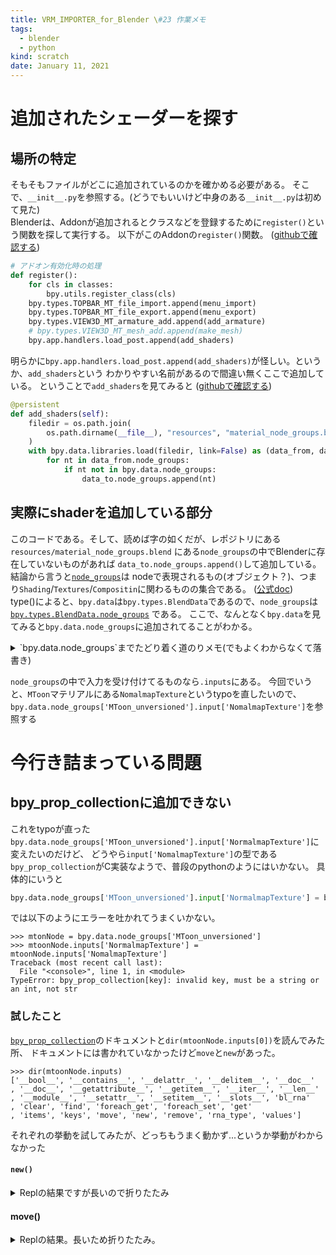 ```yaml
---
title: VRM_IMPORTER_for_Blender \#23 作業メモ
tags:
  - blender
  - python
kind: scratch
date: January 11, 2021
---
```


# 追加されたシェーダーを探す

## 場所の特定

そもそもファイルがどこに追加されているのかを確かめる必要がある。
そこで、`__init__.py`を参照する。(どうでもいいけど中身のある`__init__.py`は初めて見た)  
Blenderは、Addonが追加されるとクラスなどを登録するために`register()`という関数を探して実行する。
以下がこのAddonの`register()`関数。
([githubで確認する](https://github.com/saturday06/VRM_IMPORTER_for_Blender/blob/a14835bfbc573a1d8f2be2a74ed198da46a573e4/__init__.py#L277-L285))

``` python
# アドオン有効化時の処理
def register():
    for cls in classes:
        bpy.utils.register_class(cls)
    bpy.types.TOPBAR_MT_file_import.append(menu_import)
    bpy.types.TOPBAR_MT_file_export.append(menu_export)
    bpy.types.VIEW3D_MT_armature_add.append(add_armature)
    # bpy.types.VIEW3D_MT_mesh_add.append(make_mesh)
    bpy.app.handlers.load_post.append(add_shaders)
```

明らかに`bpy.app.handlers.load_post.append(add_shaders)`が怪しい。というか、`add_shaders`という
わかりやすい名前があるので間違い無くここで追加している。
ということで`add_shaders`を見てみると
([githubで確認する](https://github.com/saturday06/VRM_IMPORTER_for_Blender/blob/a14835bfbc573a1d8f2be2a74ed198da46a573e4/__init__.py#L245-L253))

``` python
@persistent
def add_shaders(self):
    filedir = os.path.join(
        os.path.dirname(__file__), "resources", "material_node_groups.blend"
    )
    with bpy.data.libraries.load(filedir, link=False) as (data_from, data_to):
        for nt in data_from.node_groups:
            if nt not in bpy.data.node_groups:
                data_to.node_groups.append(nt)
```

## 実際にshaderを追加している部分

このコードである。そして、読めば字の如くだが、レポジトリにある`resources/material_node_groups.blend`
にある`node_groups`の中でBlenderに存在していないものがあれば
`data_to.node_groups.append()`して追加している。  
結論から言うと[`node_groups`](https://docs.blender.org/api/current/bpy.types.BlendData.html?highlight=node_groups#bpy.types.BlendData.node_groups)は
nodeで表現されるもの(オブジェクト？)、つまり`Shading`/`Textures`/`Compositin`に関わるものの集合である。
([公式doc](https://docs.blender.org/api/current/bpy.types.NodeTree.html#bpy.types.NodeTree))  
type()によると、`bpy.data`は`bpy.types.BlendData`であるので、`node_groups`は
[`bpy.types.BlendData.node_groups`](https://docs.blender.org/api/current/bpy.types.BlendData.html?highlight=node_groups#bpy.types.BlendData.node_groups)
である。
ここで、なんとなく`bpy.data`を見てみると`bpy.data.node_groups`に追加されてることがわかる。

<details>
<summary>`bpy.data.node_groups`までたどり着く道のりメモ(でもよくわからなくて落書き)</summary>
`data_to`は[`bpy.data.libraries.load`](https://docs.blender.org/api/current/bpy.types.BlendDataLibraries.html#bpy.types.BlendDataLibraries.load)から返されている。
`bpy.data`が[`BlendData`](https://docs.blender.org/api/current/bpy.types.BlendData.html)のインスタンスであることから
`bpy.data.libraries.load`は[`BlendDataLibraries.load`](https://docs.blender.org/api/current/bpy.types.BlendDataLibraries.html#bpy.types.BlendDataLibraries.load)である。  

...で、なんとなく`bpy.data`を見る、に戻る
</details>



`node_groups`の中で入力を受け付けてるものなら`.inputs`にある。
今回でいうと、`MToon`マテリアルにある`NomalmapTexture`というtypoを直したいので、
`bpy.data.node_groups['MToon_unversioned'].input['NomalmapTexture']`を参照する

# 今行き詰まっている問題

## bpy_prop_collectionに追加できない

これをtypoが直った`bpy.data.node_groups['MToon_unversioned'].input['NormalmapTexture']`に変えたいのだけど、
どうやら`input['NomalmapTexture']`の型である`bpy_prop_collection`がC実装なようで、普段のpythonのようにはいかない。
具体的にいうと

``` python
bpy.data.node_groups['MToon_unversioned'].input['NormalmapTexture'] = bpy.data.node_groups['MToon_unversioned'].input['NomalmapTexture']
```

では以下のようにエラーを吐かれてうまくいかない。

``` python-repl
>>> mtonNode = bpy.data.node_groups['MToon_unversioned']
>>> mtoonNode.inputs['NormalmapTexture'] = mtoonNode.inputs['NomalmapTexture']
Traceback (most recent call last):
  File "<console>", line 1, in <module>
TypeError: bpy_prop_collection[key]: invalid key, must be a string or an int, not str
```

### 試したこと

[`bpy_prop_collection`](https://docs.blender.org/api/current/bpy.types.bpy_prop_collection.html?highlight=bpy_prop_collection#bpy.types.bpy_prop_collection)のドキュメントと`dir(mtoonNode.inputs[0])`を読んでみた所、
ドキュメントには書かれていなかったけど`move`と`new`があった。

``` python-repl
>>> dir(mtoonNode.inputs)
['__bool__', '__contains__', '__delattr__', '__delitem__', '__doc__'
, '__doc__', '__getattribute__', '__getitem__', '__iter__', '__len__'
, '__module__', '__setattr__', '__setitem__', '__slots__', 'bl_rna'
, 'clear', 'find', 'foreach_get', 'foreach_set', 'get'
, 'items', 'keys', 'move', 'new', 'remove', 'rna_type', 'values']
```


それぞれの挙動を試してみたが、どっちもうまく動かず...というか挙動がわからなかった

#### `new()`

<details> <summary>Replの結果ですが長いので折りたたみ</summary>
``` python-repl
>>> mtoonNode.inputs
bpy.data...inputs
>>> mtoonNode
bpy.data.node_groups['MToon_unversioned']
>>> mtoonNode.inputs.new
<bpy_func NodeTreeInputs.new()>
>>> mtoonNode.inputs.new()
Traceback (most recent call last):
  File "<console>", line 1, in <module>
TypeError: NodeTreeInputs.new(): required parameter "type" not specified
>>> # mtoonNode.inputs['NomalmapTexture']から値を拝借
>>> mtoonNode.inputs.new('RGBA')
Traceback (most recent call last):
  File "<console>", line 1, in <module>
TypeError: NodeTreeInputs.new(): required parameter "name" not specified
>>> mtoonNode.inputs.new('RGBA', 'NormalmapTexture')
>>> mtoonNode.inputs
bpy.data...inputs
>>> mtoonNode.inputs['NormalmapTexture']
Traceback (most recent call last):
  File "<console>", line 1, in <module>
KeyError: 'bpy_prop_collection[key]: key "NormalmapTexture" not found'
>>> mtoonNode.inputs.items()
[('MainTexture', bpy.data...inputs[0])
, ('MainTextureAlpha', bpy.data...inputs[1])
, ('ShadeTexture', bpy.data...inputs[2])
, ('ReceiveShadow_Texture_alpha', bpy.data...inputs[3])
, ('NomalmapTexture', bpy.data...inputs[4])
, ('ShadingGradeTexture', bpy.data...inputs[5])
, ('Emission_Texture', bpy.data...inputs[6])
, ('SphereAddTexture', bpy.data...inputs[7])
, ('OutlineWidthTexture', bpy.data...inputs[8])
, ('UV_Animation_Mask_Texture', bpy.data...inputs[9])
, ('DiffuseColor', bpy.data...inputs[10])
, ('ShadeColor', bpy.data...inputs[11])
, ('EmissionColor', bpy.data...inputs[12])
, ('OutlineColor', bpy.data...inputs[13])
, ('RimColor', bpy.data...inputs[14])
, ('RimTexture', bpy.data...inputs[15])
, ('RimLightingMix', bpy.data...inputs[16])
, ('RimFresnelPower', bpy.data...inputs[17])
, ('RimLift', bpy.data...inputs[18])
, ('CutoffRate', bpy.data...inputs[19])
, ('BumpScale', bpy.data...inputs[20])
, ('ReceiveShadowRate', bpy.data...inputs[21])
, ('ShadeShift', bpy.data...inputs[22])
, ('ShadeToony', bpy.data...inputs[23])
, ('ShadingGradeRate', bpy.data...inputs[24])
, ('LightColorAttenuation', bpy.data...inputs[25])
, ('IndirectLightIntensity', bpy.data...inputs[26])
, ('OutlineWidth', bpy.data...inputs[27])
, ('OutlineScaleMaxDistance', bpy.data...inputs[28])
, ('OutlineLightingMix', bpy.data...inputs[29])
, ('OutlineWidthMode', bpy.data...inputs[30])
, ('OutlineColorMode', bpy.data...inputs[31])
, ('UV_Scroll_X', bpy.data...inputs[32])
, ('UV_Scroll_Y', bpy.data...inputs[33])
, ('UV_Scroll_Rotation', bpy.data...inputs[34])]
```
</details>

#### move()



<details> <summary> Replの結果。長いため折りたたみ。 </summary>
``` python-repl
>>> mtoonNode.inputs.move()
Traceback (most recent call last):
  File "<console>", line 1, in <module>
TypeError: NodeTreeInputs.move(): required parameter "from_index" not specified
>>> mtoonNode.inputs.move(4)
Traceback (most recent call last):
  File "<console>", line 1, in <module>
TypeError: NodeTreeInputs.move(): required parameter "to_index" not specified
>>> mtoonNode.inputs.move(4, 35)
>>> mtoonNode.inputs.items()
[('MainTexture', bpy.data...inputs[0]), ('MainTextureAlpha', bpy.data...inputs[1])
, ('ShadeTexture', bpy.data...inputs[2])
, ('ReceiveShadow_Texture_alpha', bpy.data...inputs[3])
, ('NomalmapTexture', bpy.data...inputs[4])
, ('ShadingGradeTexture', bpy.data...inputs[5])
, ('Emission_Texture', bpy.data...inputs[6])
, ('SphereAddTexture', bpy.data...inputs[7])
, ('OutlineWidthTexture', bpy.data...inputs[8])
, ('UV_Animation_Mask_Texture', bpy.data...inputs[9])
, ('DiffuseColor', bpy.data...inputs[10])
, ('ShadeColor', bpy.data...inputs[11])
, ('EmissionColor', bpy.data...inputs[12])
, ('OutlineColor', bpy.data...inputs[13])
, ('RimColor', bpy.data...inputs[14])
, ('RimTexture', bpy.data...inputs[15])
, ('RimLightingMix', bpy.data...inputs[16])
, ('RimFresnelPower', bpy.data...inputs[17])
, ('RimLift', bpy.data...inputs[18])
, ('CutoffRate', bpy.data...inputs[19])
, ('BumpScale', bpy.data...inputs[20])
, ('ReceiveShadowRate', bpy.data...inputs[21])
, ('ShadeShift', bpy.data...inputs[22])
, ('ShadeToony', bpy.data...inputs[23])
, ('ShadingGradeRate', bpy.data...inputs[24])
, ('LightColorAttenuation', bpy.data...inputs[25])
, ('IndirectLightIntensity', bpy.data...inputs[26])
, ('OutlineWidth', bpy.data...inputs[27])
, ('OutlineScaleMaxDistance', bpy.data...inputs[28])
, ('OutlineLightingMix', bpy.data...inputs[29])
, ('OutlineWidthMode', bpy.data...inputs[30])
, ('OutlineColorMode', bpy.data...inputs[31])
, ('UV_Scroll_X', bpy.data...inputs[32])
, ('UV_Scroll_Y', bpy.data...inputs[33])
, ('UV_Scroll_Rotation', bpy.data...inputs[34])]
>>> mtoonNode.inputs.values()
[bpy.data...inputs[0]
, bpy.data...inputs[1], bpy.data...inputs[2]
, bpy.data...inputs[3], bpy.data...inputs[4]
, bpy.data...inputs[5], bpy.data...inputs[6]
, bpy.data...inputs[7], bpy.data...inputs[8]
, bpy.data...inputs[9], bpy.data...inputs[10]
, bpy.data...inputs[11], bpy.data...inputs[12]
, bpy.data...inputs[13], bpy.data...inputs[14]
, bpy.data...inputs[15], bpy.data...inputs[16]
, bpy.data...inputs[17], bpy.data...inputs[18]
, bpy.data...inputs[19], bpy.data...inputs[20]
, bpy.data...inputs[21], bpy.data...inputs[22]
, bpy.data...inputs[23], bpy.data...inputs[24]
, bpy.data...inputs[25], bpy.data...inputs[26]
, bpy.data...inputs[27], bpy.data...inputs[28]
, bpy.data...inputs[29], bpy.data...inputs[30]
, bpy.data...inputs[31], bpy.data...inputs[32]
, bpy.data...inputs[33], bpy.data...inputs[34]]
>>> bpy.data...inputs[1]
  File "<console>", line 1
    bpy.data...inputs[1]
              ^
SyntaxError: invalid syntax
>>>
```
</details>
